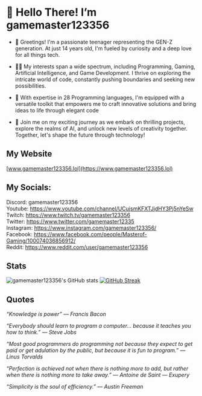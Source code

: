 # 👋 Hello There! I’m gamemaster123356
- 🌟 Greetings! I'm a passionate teenager representing the GEN-Z generation. At just 14 years old, I'm fueled by curiosity and a deep love for all things tech.

- 👨‍💻 My interests span a wide spectrum, including Programming, Gaming, Artificial Intelligence, and Game Development. I thrive on exploring the intricate world of code, constantly pushing boundaries and seeking new possibilities.

- 🔧 With expertise in 28 Programming languages, I'm equipped with a versatile toolkit that empowers me to craft innovative solutions and bring ideas to life through elegant code

- 🚀 Join me on my exciting journey as we embark on thrilling projects, explore the realms of AI, and unlock new levels of creativity together. Together, let's shape the future through technology!

## My Website
[www.gamemaster123356.lol](https://www.gamemaster123356.lol)

## My Socials:
Discord: gamemaster123356<br>
Youtube: https://www.youtube.com/channel/UCujsmKFXTJjdHY3Pj5nYeSw<br>
Twitch: https://www.twitch.tv/gamemaster123356<br>
Twitter: https://www.twitter.com/gamemaster12335<br>
Instagram: https://www.instagram.com/gamemaster123356/<br>
Facebook: https://www.facebook.com/people/Masterof-Gaming/100074036856912/<br>
Reddit: https://www.reddit.com/user/gamemaster123356

## Stats
![gamemaster123356's GitHub stats](https://github-readme-stats.vercel.app/api?username=gamemaster123356&show_icons=true&theme=holi)
[![GitHub Streak](https://streak-stats.demolab.com?user=gamemaster123356&theme=holi-theme)](https://git.io/streak-stats)

## Quotes
_“Knowledge is power” — Francis Bacon_<br>

_“Everybody should learn to program a computer… because it teaches you how to think.” — Steve Jobs_<br>

_“Most good programmers do programming not because they expect to get paid or get adulation by the public, but because it is fun to program.” — Linus Torvalds_<br>

_“Perfection is achieved not when there is nothing more to add, but rather when there is nothing more to take away.” — Antoine de Saint — Exupery_<br>

_“Simplicity is the soul of efficiency.” — Austin Freeman_
